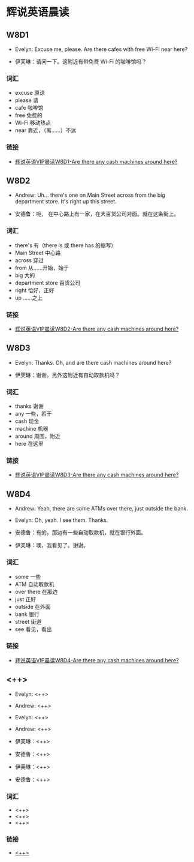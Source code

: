 # 辉说英语晨读

## W8D1

- Evelyn: Excuse me, please. Are there cafes with free Wi-Fi near here?

- 伊芙琳：请问一下。这附近有带免费 Wi-Fi 的咖啡馆吗？

### 词汇

- excuse 原谅
- please 请
- cafe 咖啡馆
- free 免费的
- Wi-Fi 移动热点
- near 靠近，（离……）不远

### 链接

- [辉说英语VIP晨读W8D1-Are there any cash machines around here?](https://mp.weixin.qq.com/s/WGsrXt-atvZ6gV56ROTyGg)

## W8D2

- Andrew: Uh... there's one on Main Street across from the big department store. It's right up this street.

- 安德鲁：呃， 在中心路上有一家，在大百货公司对面。就在这条街上。

### 词汇

- there's 有（there is 或 there has 的缩写）
- Main Street 中心路
- across 穿过
- from 从……开始，始于
- big 大的
- department store 百货公司
- right 恰好，正好
- up ……之上

### 链接

- [辉说英语VIP晨读W8D2-Are there any cash machines around here?](https://mp.weixin.qq.com/s/74HEkl6pzEg7YWn_MVnqIA)

## W8D3

- Evelyn: Thanks. Oh, and are there cash machines around here?

- 伊芙琳：谢谢。另外这附近有自动取款机吗？

### 词汇

- thanks 谢谢
- any 一些，若干
- cash 现金
- machine 机器
- around 周围，附近
- here 在这里

### 链接

- [辉说英语VIP晨读W8D3-Are there any cash machines around here?](https://mp.weixin.qq.com/s/18sDiBqPmmWPF2HfSROH4A)

## W8D4

- Andrew: Yeah, there are some ATMs over there, just outside the bank.
- Evelyn: Oh, yeah. I see them. Thanks.

- 安德鲁：有的，那边有一些自动取款机，就在银行外面。
- 伊芙琳：噢，我看见了。谢谢。

### 词汇

- some 一些
- ATM 自动取款机
- over there 在那边
- just 正好
- outside 在外面
- bank 银行
- street 街道
- see 看见，看出

### 链接

- [辉说英语VIP晨读W8D4-Are there any cash machines around here?](https://mp.weixin.qq.com/s/0v6IEKFQpaQfVfS9mgeKOg)

## <++>

- Evelyn: <++>
- Andrew: <++>
- Evelyn: <++>
- Andrew: <++>

- 伊芙琳：<++>
- 安德鲁：<++>
- 伊芙琳：<++>
- 安德鲁：<++>

### 词汇

- <++>
- <++>
- <++>

### 链接

- [<++>](<++>)
